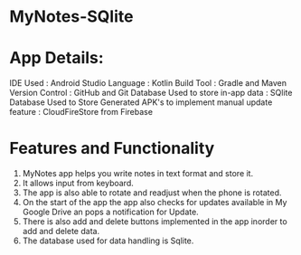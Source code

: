 # MyNotes-SQlite

# App Details:
IDE Used : Android Studio
Language : Kotlin
Build Tool : Gradle and Maven
Version Control : GitHub and Git
Database Used to store in-app data : SQlite
Database Used to Store Generated APK's to implement manual update feature : CloudFireStore from Firebase

# Features and Functionality
1. MyNotes app helps you write notes in text format and store it.
2. It allows input from keyboard.
3. The app is also able to rotate and readjust when the phone is rotated. 
4. On the start of the app the app also checks for updates available in My Google Drive an pops a notification for Update.
5. There is also add and delete buttons implemented in the app inorder to add and delete data.
6. The database used for data handling is Sqlite.


